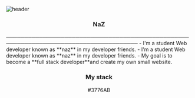 ![header](https://capsule-render.vercel.app/api?type=waving&color=auto&height=200&section=header&text=Hi%20There👋&fontSize=70)
<h3 align="center">NaZ</h3>
──────────────────────────────────────────────────────────────────────────────────────
- I'm a student Web developer known as **naz** in my developer friends.
- I'm a student Web developer known as **naz** in my developer friends.
- My goal is to become a **full stack developer**and create my own small website.
<h3 align="center">My stack</h3>

<p align="center">#3776AB
